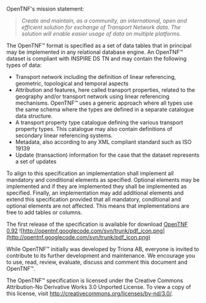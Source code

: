 OpenTNF's mission statement:

> <i>Create and maintain, as a community, an international, open and efficient solution for exchange of Transport Network data. The solution will enable easier usage of data on multiple platforms.</i>

The OpenTNF™ format is specified as a set of data tables that in principal may be implemented in any relational database engine. An OpenTNF™ dataset is compliant with INSPIRE DS TN and may contain the following types of data:
  * Transport network including the definition of linear referencing, geometric, topological and temporal aspects
  * Attribution and features, here called transport properties, related to the geography and/or transport network using linear referencing mechanisms. OpenTNF™ uses a generic approach where all types use the same schema where the types are defined in a separate catalogue data structure.
  * A transport property type catalogue defining the various transport property types. This catalogue may also contain definitions of secondary linear referencing systems.
  * Metadata, also according to any XML compliant standard such as ISO 19139
  * Update (transaction) information for the case that the dataset represents a set of updates

To align to this specification an implementation shall implement all mandatory and conditional elements as specified. Optional elements may be implemented and if they are implemented they shall be implemented as specified. Finally, an implementation may add additional elements and extend this specification provided that all mandatory, conditional and optional elements are not affected. This means that implementations are free to add tables or columns.

The first release of the specification is available for download [OpenTNF 0.92](http://opentnf.googlecode.com/files/OpenTNF%20-%20white%20paper.pdf) ![http://opentnf.googlecode.com/svn/trunk/pdf_icon.png](http://opentnf.googlecode.com/svn/trunk/pdf_icon.png)

While OpenTNF™ initially was developed by Triona AB, everyone is invited to contribute to its further development and maintenance. We encourage you to use, read, review, evaluate, discuss and comment this document and OpenTNF™.

The OpenTNF™ specification is licensed under the Creative Commons Attribution-No Derivative Works 3.0 Unported License. To view a copy of this license, visit http://creativecommons.org/licenses/by-nd/3.0/.